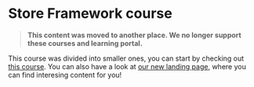 # Store Framework course

> **This content was moved to another place. We no longer support these courses and learning portal.**

This course was divided into smaller ones, you can start by checking out [this course](https://developers.vtex.com/learning/docs/course-basic-blocks-lang-en). You can also have a look at [our new landing page](https://developers.vtex.com/learning), where you can find interesing content for you!

